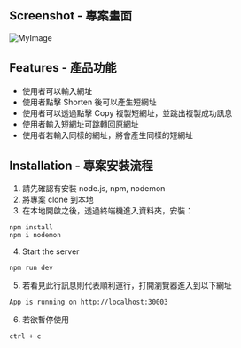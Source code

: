 ## Screenshot - 專案畫面

![MyImage]()

## Features - 產品功能

- 使用者可以輸入網址
- 使用者點擊 Shorten 後可以產生短網址
- 使用者可以透過點擊 Copy 複製短網址，並跳出複製成功訊息
- 使用者輸入短網址可跳轉回原網址
- 使用者若輸入同樣的網址，將會產生同樣的短網址

## Installation - 專案安裝流程

1. 請先確認有安裝 node.js, npm, nodemon
2. 將專案 clone 到本地
3. 在本地開啟之後，透過終端機進入資料夾，安裝：

```
npm install
npm i nodemon
```

4. Start the server

```
npm run dev
```

5. 若看見此行訊息則代表順利運行，打開瀏覽器進入到以下網址

```
App is running on http://localhost:30003
```

6. 若欲暫停使用

```
ctrl + c
```
